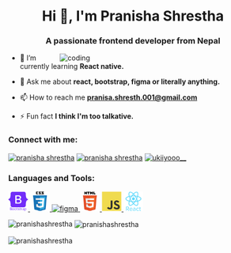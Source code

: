 <h1 align="center">Hi 👋, I'm Pranisha Shrestha</h1>
<h3 align="center">A passionate frontend developer from Nepal</h3>
<img align="right" alt="coding" width="400" src="https://media.tenor.com/QVC1Nmb9TwUAAAAi/coding.gif">



- 🌱 I’m currently learning **React native.**

- 💬 Ask me about **react, bootstrap, figma or literally anything.**

- 📫 How to reach me **pranisa.shresth.001@gmail.com**

- ⚡ Fun fact **I think I'm too talkative.**

<h3 align="left">Connect with me:</h3>
<p align="left">
<a href="https://linkedin.com/in/pranisha shrestha" target="blank"><img align="center" src="https://raw.githubusercontent.com/rahuldkjain/github-profile-readme-generator/master/src/images/icons/Social/linked-in-alt.svg" alt="pranisha shrestha" height="30" width="40" /></a>
<a href="https://fb.com/pranisha shrestha" target="blank"><img align="center" src="https://raw.githubusercontent.com/rahuldkjain/github-profile-readme-generator/master/src/images/icons/Social/facebook.svg" alt="pranisha shrestha" height="30" width="40" /></a>
<a href="https://instagram.com/ukiiyooo__" target="blank"><img align="center" src="https://raw.githubusercontent.com/rahuldkjain/github-profile-readme-generator/master/src/images/icons/Social/instagram.svg" alt="ukiiyooo__" height="30" width="40" /></a>
</p>

<h3 align="left">Languages and Tools:</h3>
<p align="left">  <a href="https://getbootstrap.com" target="_blank" rel="noreferrer"> <img src="https://raw.githubusercontent.com/devicons/devicon/master/icons/bootstrap/bootstrap-plain-wordmark.svg" alt="bootstrap" width="40" height="40"/> </a> <a href="https://www.w3schools.com/css/" target="_blank" rel="noreferrer"> <img src="https://raw.githubusercontent.com/devicons/devicon/master/icons/css3/css3-original-wordmark.svg" alt="css3" width="40" height="40"/> </a> <a href="https://www.figma.com/" target="_blank" rel="noreferrer"> <img src="https://www.vectorlogo.zone/logos/figma/figma-icon.svg" alt="figma" width="40" height="40"/> </a> <a href="https://www.w3.org/html/" target="_blank" rel="noreferrer"> <img src="https://raw.githubusercontent.com/devicons/devicon/master/icons/html5/html5-original-wordmark.svg" alt="html5" width="40" height="40"/> </a> <a href="https://developer.mozilla.org/en-US/docs/Web/JavaScript" target="_blank" rel="noreferrer"> <img src="https://raw.githubusercontent.com/devicons/devicon/master/icons/javascript/javascript-original.svg" alt="javascript" width="40" height="40"/> </a>  <a href="https://reactjs.org/" target="_blank" rel="noreferrer"> <img src="https://raw.githubusercontent.com/devicons/devicon/master/icons/react/react-original-wordmark.svg" alt="react" width="40" height="40"/> </a> </p>

<p><img align="left" src="https://github-readme-stats.vercel.app/api/top-langs?username=pranishashrestha&show_icons=true&locale=en&layout=compact" alt="pranishashrestha" /></p>

<p>&nbsp;<img align="center" src="https://github-readme-stats.vercel.app/api?username=pranishashrestha&show_icons=true&locale=en" alt="pranishashrestha" /></p>

<p><img align="center" src="https://github-readme-streak-stats.herokuapp.com/?user=pranishashrestha&" alt="pranishashrestha" /></p>
